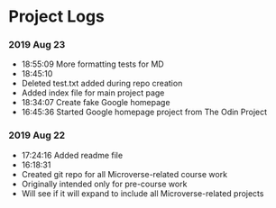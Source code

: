 # Project Logs

### 2019 Aug 23
* 18:55:09
 More formatting tests for MD
* 18:45:10
 * Deleted test.txt added during repo creation
 * Added index file for main project page
* 18:34:07
 Create fake Google homepage
* 16:45:36
 Started Google homepage project from The Odin Project

### 2019 Aug 22
* 17:24:16
 Added readme file
* 16:18:31
 * Created git repo for all Microverse-related course work
 * Originally intended only for pre-course work
 * Will see if it will expand to include all Microverse-related projects
